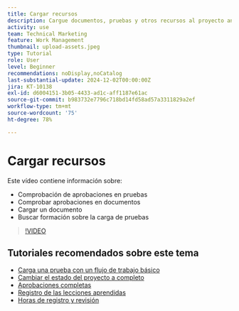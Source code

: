 ```yaml
---
title: Cargar recursos
description: Cargue documentos, pruebas y otros recursos al proyecto antes de cerrarlo para asegurarse de que todos los datos relevantes estén asociados a él.
activity: use
team: Technical Marketing
feature: Work Management
thumbnail: upload-assets.jpeg
type: Tutorial
role: User
level: Beginner
recommendations: noDisplay,noCatalog
last-substantial-update: 2024-12-02T00:00:00Z
jira: KT-10138
exl-id: d6004151-3b05-4433-ad1c-aff1187e61ac
source-git-commit: b983732e7796c718bd14fd58ad57a3311829a2ef
workflow-type: tm+mt
source-wordcount: '75'
ht-degree: 78%

---
```


# Cargar recursos

Este vídeo contiene información sobre:

* Comprobación de aprobaciones en pruebas
* Comprobar aprobaciones en documentos
* Cargar un documento
* Buscar formación sobre la carga de pruebas

>[!VIDEO](https://video.tv.adobe.com/v/3440370/?quality=12&learn=on&enablevpops)

## Tutoriales recomendados sobre este tema

* [Carga una prueba con un flujo de trabajo básico](/help/workfront-proof/upload-proofs/upload-a-proof-with-a-basic-workflow.md)
* [Cambiar el estado del proyecto a completo](/help/manage-work/projects/change-the-project-status.md)
* [Aprobaciones completas](/help/manage-work/close-a-project/complete-approvals.md)
* [Registro de las lecciones aprendidas](/help/manage-work/close-a-project/lessons-learned-from-closing-a-project.md)
* [Horas de registro y revisión](/help/manage-work/close-a-project/log-and-review-hours.md)
